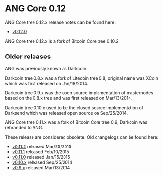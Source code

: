 ANG Core 0.12
==================

ANG Core tree 0.12.x release notes can be found here:
- [v0.12.0](release-notes/ANG/release-notes-0.12.0.md)

ANG Core tree 0.12.x is a fork of Bitcoin Core tree 0.10.2



Older releases
--------------

ANG was previously known as Darkcoin.

Darkcoin tree 0.8.x was a fork of Litecoin tree 0.8, original name was XCoin
which was first released on Jan/18/2014.

Darkcoin tree 0.9.x was the open source implementation of masternodes based on
the 0.8.x tree and was first released on Mar/13/2014.

Darkcoin tree 0.10.x used to be the closed source implementation of Darksend
which was released open source on Sep/25/2014.

ANG Core tree 0.11.x was a fork of Bitcoin Core tree 0.9, Darkcoin was rebranded
to ANG.

These release are considered obsolete. Old changelogs can be found here:

- [v0.11.2](release-notes/ANG/release-notes-0.11.2.md) released Mar/25/2015
- [v0.11.1](release-notes/ANG/release-notes-0.11.1.md) released Feb/10/2015
- [v0.11.0](release-notes/ANG/release-notes-0.11.0.md) released Jan/15/2015
- [v0.10.x](release-notes/ANG/release-notes-0.10.0.md) released Sep/25/2014
- [v0.9.x](release-notes/ANG/release-notes-0.9.0.md) released Mar/13/2014
